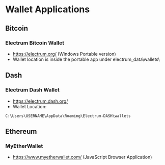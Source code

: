# Wallet Applications

## Bitcoin

### Electrum Bitcoin Wallet

- https://electrum.org/ (Windows Portable version)
- Wallet location is inside the portable app under electrum_data\wallets\

## Dash

### Electrum Dash Wallet

- https://electrum.dash.org/
- Wallet Location:

```
C:\Users\USERNAME\AppData\Roaming\Electrum-DASH\wallets
```

## Ethereum

### MyEtherWallet

- https://www.myetherwallet.com/ (JavaScript Browser Application)
